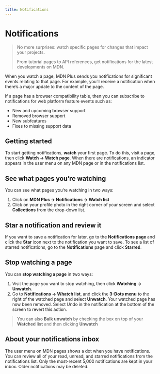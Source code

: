 ```yaml
---
title: Notifications
---
```


# Notifications

> No more surprises: watch specific pages for changes that impact your projects.
>
> From tutorial pages to API references, get notifications for the latest developments on MDN.

When you watch a page, MDN Plus sends you notifications for significant events relating to that page. For example, you’ll receive a notification when there’s a major update to the content of the page.

If a page has a browser compatibility table, then you can subscribe to notifications for web platform feature events such as:

- New and upcoming browser support
- Removed browser support
- New subfeatures
- Fixes to missing support data

## Getting started

To start getting notifications, **watch** your first page. To do this, visit a page, then click **Watch → Watch page**.
When there are notifications, an indicator appears in the user menu on any MDN page or in the notifications list.

## See what pages you’re watching

You can see what pages you’re watching in two ways:

1. Click on **MDN Plus -> Notifications -> Watch list**
2. Click on your profile photo in the right corner of your screen and select **Collections** from the drop-down list.

## Star a notification and review it

If you want to save a notification for later, go to the **Notifications page** and click the **Star** icon next to the notification you want to save.
To see a list of starred notifications, go to the **Notifications** page and click **Starred**.

## Stop watching a page

You can **stop watching a page** in two ways:

1. Visit the page you want to stop watching, then click **Watching → Unwatch**.
2. Go to **Notifications -> Whatch list**, and click the **3-Dots menu** to the right of the watched page and select **Unwatch**.
   Your watched page has now been removed. Select Undo in the notification at the bottom of the screen to revert this action.

> You can also **Bulk unwatch** by checking the box on top of your **Watched list** and then clicking **Unwatch**

## About your notifications inbox

The user menu on MDN pages shows a dot when you have notifications. You can review all of your read, unread, and starred notifications from the notifications list.
Only the most-recent 5,000 notifications are kept in your inbox. Older notifications may be deleted.
